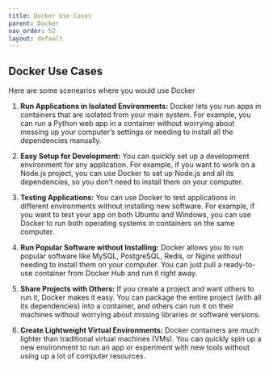 ```yaml
---
title: Docker Use Cases
parent: Docker
nav_order: 52
layout: default
---
```


## Docker Use Cases

Here are some scenearios where you would use Docker

1. **Run Applications in Isolated Environments:**
   Docker lets you run apps in containers that are isolated from your main system. For example, you can run a Python web app in a container without worrying about messing up your computer’s settings or needing to install all the dependencies manually.

2. **Easy Setup for Development:**
   You can quickly set up a development environment for any application. For example, if you want to work on a Node.js project, you can use Docker to set up Node.js and all its dependencies, so you don’t need to install them on your computer.

3. **Testing Applications:**
   You can use Docker to test applications in different environments without installing new software. For example, if you want to test your app on both Ubuntu and Windows, you can use Docker to run both operating systems in containers on the same computer.

4. **Run Popular Software without Installing:**
   Docker allows you to run popular software like MySQL, PostgreSQL, Redis, or Nginx without needing to install them on your computer. You can just pull a ready-to-use container from Docker Hub and run it right away.

5. **Share Projects with Others:**
   If you create a project and want others to run it, Docker makes it easy. You can package the entire project (with all its dependencies) into a container, and others can run it on their machines without worrying about missing libraries or software versions.

6. **Create Lightweight Virtual Environments:**
   Docker containers are much lighter than traditional virtual machines (VMs). You can quickly spin up a new environment to run an app or experiment with new tools without using up a lot of computer resources.
